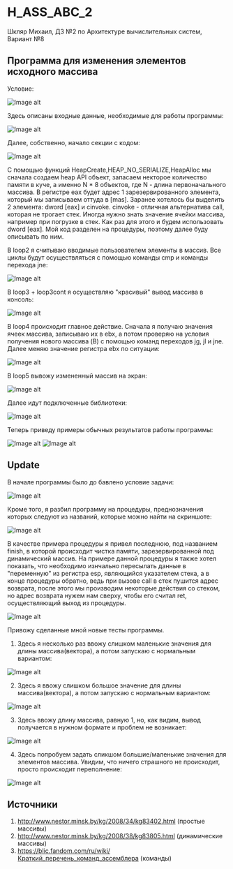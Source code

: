 # H_ASS_ABC_2
Шкляр Михаил, ДЗ №2 по Архитектуре вычислительных систем, Вариант №8
## Программа для изменения элементов исходного массива
Условие:

![Image alt](./ArrTask.png)

Здесь описаны входные данные, необходимые для работы программы:

![Image alt](./Arr1.png)

Далее, собственно, начало секции с кодом:

![Image alt](./Arr2.png)

С помощью функций HeapCreate,HEAP_NO_SERIALIZE,HeapAlloc
мы сначала создаем heap API объект, запасаем некторое количество памяти в куче,
а именно N * 8 объектов, где N - длина первоначального массива.
В регистре eax будет адрес 1 зарезервированного элемента, который мы записываем
оттуда в [mas].
Заранее хотелось бы выделить 2 элемента: dword [eax] и cinvoke.
cinvoke - отличная альтернатива call, которая не трогает стек. 
Иногда нужно знать значение ячейки массива, например при погрузке в стек.
Как раз для этого и будем использовать dword [eax].
Мой код разделен на процедуры, поэтому далее буду описывать по ним.

В loop2 я считываю вводимые пользователем элементы в массив. Все циклы будут осуществляться с помощью
команды cmp и команды перехода jne: 

![Image alt](./Arr3.png)

В loop3 + loop3cont я осуществляю "красивый" вывод массива в консоль:

![Image alt](./Arr4.png)

В loop4 происходит главное действие. 
Сначала я получаю значения ячеек массива, записываю их в ebx, а потом
проверяю на условия получения нового массива (B) с помощью команд переходов 
jg, jl и jne. Далее меняю значение регистра ebx по ситуации:

![Image alt](./Arr5.png)

В loop5 вывожу измененный массив на экран:

![Image alt](./Arr6.png)

Далее идут подключенные библиотеки:

![Image alt](./Arr7.png)

Теперь приведу примеры обычных результатов работы программы:

![Image alt](./ArrTest1.png)
![Image alt](./ArrTest2.png)

## Update
В начале программы было до бавлено условие задачи:

![Image alt](./UpdCond1.png)

Кроме того, я разбил программу на процедуры, преднозначения которых следуют из 
названий, которые можно найти на скриншоте:

![Image alt](./UpdCond1.png)

В качестве примера процедуры я привел последнюю, под названием finish, в которой
происходит чистка памяти, зарезервированной под динамический массив.
На примере данной процедуры я также хотел показать, что необходимо изнчально пересылать
данные в "переменную" из регистра esp, являющийся указателем стека, 
а в конце процедуры обратно, ведь при вызове call в стек пушится адрес возврата,
после этого мы производим некоторые действия со стеком, но адрес возврата нужем нам сверху, 
чтобы его считал ret, осуществляющий выход из процедуры.

![Image alt](./UpdFinish.png)

Привожу сделанные мной новые тесты программы.
1) Здесь я несколько раз ввожу слишком маленькие значения для длины массива(вектора), а потом 
запускаю с нормальным вариантом:

![Image alt](./UpdateTest1.png)

2) Здесь я ввожу слишком большое значение для длины массива(вектора), а потом 
запускаю с нормальным вариантом:


![Image alt](./UpdateTest2.png)

3) Здесь ввожу длину массива, равную 1, но, как видим, вывод получается в нужном формате и проблем
не возникает:

![Image alt](./UpdateTest3.png)

4) Здесь попробуем задать сликшом большие/маленькие значения для элементов массива.
Увидим, что ничего страшного не происходит, просто происходит переполнение:

![Image alt](./UpdateTest4.png)

## Источники
1) http://www.nestor.minsk.by/kg/2008/34/kg83402.html (простые массивы)
2) http://www.nestor.minsk.by/kg/2008/38/kg83805.html (динамические массивы)
3) https://blic.fandom.com/ru/wiki/Краткий_перечень_команд_ассемблера (команды)
